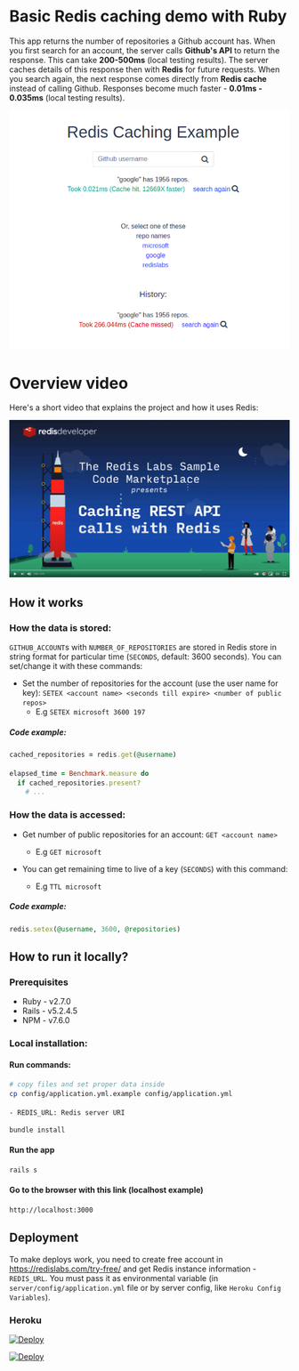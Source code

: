 # Basic Redis caching demo with Ruby

This app returns the number of repositories a Github account has. When you first search for an account, the server calls **Github's API** to return the response. This can take **200-500ms** (local testing results). The server caches details of this response then with **Redis** for future requests. When you search again, the next response comes directly from **Redis cache** instead of calling Github. Responses become much faster - **0.01ms - 0.035ms** (local testing results).

![How it works](public/example.png)

# Overview video

Here's a short video that explains the project and how it uses Redis:

[![Watch the video on YouTube](public/YTThumbnail.png)](https://youtube.com/watch?v=x4dwTM97tBM)

## How it works

### How the data is stored:

`GITHUB_ACCOUNT`s with `NUMBER_OF_REPOSITORIES` are stored in Redis store in string format for particular time (`SECONDS`, default: 3600 seconds). You can set/change it with these commands:

- Set the number of repositories for the account (use the user name for key): `SETEX <account name> <seconds till expire> <number of public repos>`
  - E.g `SETEX microsoft 3600 197`

##### Code example:

```Ruby
cached_repositories = redis.get(@username)

elapsed_time = Benchmark.measure do
  if cached_repositories.present?
    # ...
```

### How the data is accessed:

- Get number of public repositories for an account: `GET <account name>`

  - E.g `GET microsoft`

- You can get remaining time to live of a key (`SECONDS`) with this command:
  - E.g `TTL microsoft`

##### Code example:

```Ruby
redis.setex(@username, 3600, @repositories)
```

## How to run it locally?

### Prerequisites

- Ruby - v2.7.0
- Rails - v5.2.4.5
- NPM - v7.6.0

### Local installation:

#### Run commands:

```sh
# copy files and set proper data inside
cp config/application.yml.example config/application.yml

- REDIS_URL: Redis server URI
```

```sh
bundle install
```

#### Run the app

```sh
rails s
```

#### Go to the browser with this link (localhost example)

```sh
http://localhost:3000
```

## Deployment

To make deploys work, you need to create free account in https://redislabs.com/try-free/ and get Redis instance information - `REDIS_URL`. You must pass it as environmental variable (in `server/config/application.yml` file or by server config, like `Heroku Config Variables`).

### Heroku

[![Deploy](https://www.herokucdn.com/deploy/button.svg)](https://heroku.com/deploy)

[![Deploy](https://deploy.cloud.run/button.svg)](https://deploy.cloud.run/?git_repo=https://github.com/redis-developer/basic-redis-caching-demo-ruby)
